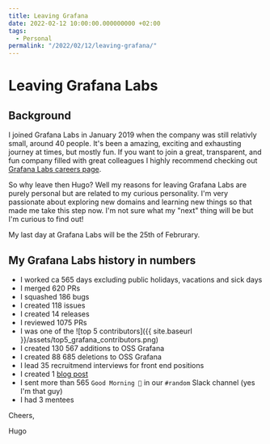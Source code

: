```yaml
---
title: Leaving Grafana
date: 2022-02-12 10:00:00.000000000 +02:00
tags:
  - Personal
permalink: "/2022/02/12/leaving-grafana/"
---
```

# Leaving Grafana Labs

## Background
I joined Grafana Labs in January 2019 when the company was still relativly small, around 40 people. It's been a amazing, exciting and exhausting journey at times, but mostly fun. 
If you want to join a great, transparent, and fun company filled with great colleagues I highly recommend checking out [Grafana Labs careers page](https://grafana.com/about/careers). 

So why leave then Hugo? Well my reasons for leaving Grafana Labs are purely personal but are related to my curious personality. I'm very passionate about exploring new domains and learning new things so that made me take this step now. I'm not sure what my "next" thing will be but I'm curious to find out!

My last day at Grafana Labs will be the 25th of Februrary.

## My Grafana Labs history in numbers

- I worked ca 565 days excluding public holidays, vacations and sick days 
- I merged 620 PRs
- I squashed 186 bugs
- I created 118 issues
- I created 14 releases
- I reviewed 1075 PRs
- I was one of the ![top 5 contributors]({{ site.baseurl }}/assets/top5_grafana_contributors.png)
- I created 130 567 additions to OSS Grafana
- I created 88 685 deletions to OSS Grafana
- I lead 35 recruitmend interviews for front end positions
- I created 1 [blog post](https://grafana.com/blog/2020/06/22/migrating-grafanas-template-variables-from-angularjs-to-react-a-tale-of-failures-and-wins/)
- I sent more than 565 `Good Morning 👋` in our `#random` Slack channel (yes I'm that guy)
- I had 3 mentees

Cheers,

Hugo


